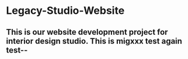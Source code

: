 # Legacy-Studio-Website
This is our website development project for interior design studio.
This is migxxx
test again
test--
---